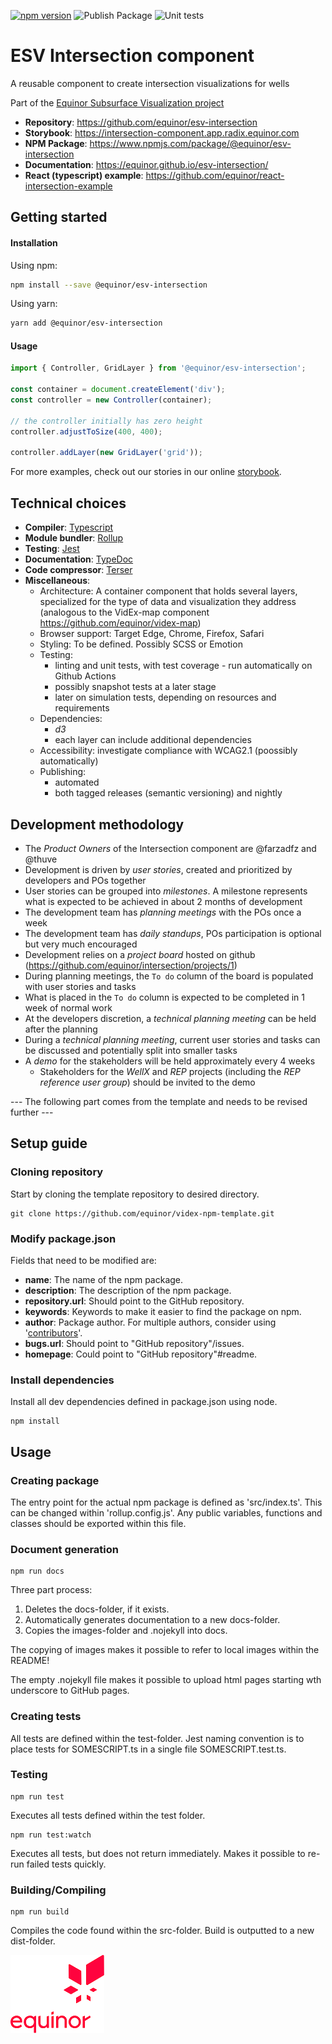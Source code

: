 [![npm version](https://badge.fury.io/js/%40equinor%2Fesv-intersection.svg)](https://badge.fury.io/js/%40equinor%2Fesv-intersection)
![Publish Package](https://github.com/equinor/esv-intersection/workflows/Publish%20Package/badge.svg)
![Unit tests](https://github.com/equinor/esv-intersection/workflows/Unit%20tests/badge.svg)
# ESV Intersection component
A reusable component to create intersection visualizations for wells

Part of the [Equinor Subsurface Visualization project](https://github.com/equinor/esv)

- **Repository**: https://github.com/equinor/esv-intersection
- **Storybook**: https://intersection-component.app.radix.equinor.com
- **NPM Package**: https://www.npmjs.com/package/@equinor/esv-intersection
- **Documentation**: https://equinor.github.io/esv-intersection/
- **React (typescript) example**: https://github.com/equinor/react-intersection-example

## Getting started

#### Installation
Using npm:
```bash
npm install --save @equinor/esv-intersection
```
Using yarn:
```bash
yarn add @equinor/esv-intersection
```

#### Usage

```javascript
import { Controller, GridLayer } from '@equinor/esv-intersection';

const container = document.createElement('div');
const controller = new Controller(container);

// the controller initially has zero height
controller.adjustToSize(400, 400);

controller.addLayer(new GridLayer('grid'));
```
For more examples, check out our stories in our online [storybook](https://intersection-component.app.radix.equinor.com).

## Technical choices

- **Compiler**: [Typescript](https://www.npmjs.com/package/typescript)
- **Module bundler**: [Rollup](https://www.npmjs.com/package/rollup)
- **Testing**: [Jest](https://www.npmjs.com/package/jest)
- **Documentation**: [TypeDoc](https://www.npmjs.com/package/typedoc)
- **Code compressor**: [Terser](https://www.npmjs.com/package/terser)
- **Miscellaneous**:
  - Architecture: A container component that holds several layers, specialized for the type of data and visualization they address (analogous to the VidEx-map component https://github.com/equinor/videx-map)
  - Browser support: Target Edge, Chrome, Firefox, Safari
  - Styling: To be defined. Possibly SCSS or Emotion
  - Testing:
    - linting and unit tests, with test coverage - run automatically on Github Actions
    - possibly snapshot tests at a later stage
    - later on simulation tests, depending on resources and requirements
  - Dependencies:
    - _d3_
    - each layer can include additional dependencies
  - Accessibility: investigate compliance with WCAG2.1 (poossibly automatically)
  - Publishing:
    - automated
    - both tagged releases (semantic versioning) and nightly


## Development methodology
- The _Product Owners_ of the Intersection component are @farzadfz and @thuve
- Development is driven by _user stories_, created and prioritized by developers and POs together
- User stories can be grouped into _milestones_. A milestone represents what is expected to be achieved in about 2 months of development
- The development team has _planning meetings_ with the POs once a week
- The development team has _daily standups_, POs participation is optional but very much encouraged
- Development relies on a _project board_ hosted on github (https://github.com/equinor/intersection/projects/1)
- During planning meetings, the `To do` column of the board is populated with user stories and tasks
- What is placed in the `To do` column is expected to be completed in 1 week of normal work
- At the developers discretion, a _technical planning meeting_ can be held after the planning
- During a _technical planning meeting_, current user stories and tasks can be discussed and potentially split into smaller tasks
- A _demo_ for the stakeholders will be held approximately every 4 weeks
  - Stakeholders for the _WellX_ and _REP_ projects (including the _REP reference user group_) should be invited to the demo



--- The following part comes from the template and needs to be revised further ---
## Setup guide

### Cloning repository

Start by cloning the template repository to desired directory.

```
git clone https://github.com/equinor/videx-npm-template.git
```

### Modify package.json

Fields that need to be modified are:

- **name**: The name of the npm package.
- **description**: The description of the npm package.
- **repository.url**: Should point to the GitHub repository.
- **keywords**: Keywords to make it easier to find the package on npm.
- **author**: Package author. For multiple authors, consider using '[contributors](https://docs.npmjs.com/files/package.json#people-fields-author-contributors)'.
- **bugs.url**: Should point to "GitHub repository"/issues.
- **homepage**: Could point to "GitHub repository"#readme.

### Install dependencies

Install all dev dependencies defined in package.json using node.

```
npm install
```

## Usage

### Creating package

The entry point for the actual npm package is defined as 'src/index.ts'. This can be changed within 'rollup.config.js'.
Any public variables, functions and classes should be exported within this file.

### Document generation

```
npm run docs
```

Three part process:

1. Deletes the docs-folder, if it exists.
2. Automatically generates documentation to a new docs-folder.
3. Copies the images-folder and .nojekyll into docs.

The copying of images makes it possible to refer to local images within the README!

The empty .nojekyll file makes it possible to upload html pages starting wth underscore to GitHub pages.

### Creating tests

All tests are defined within the test-folder. Jest naming convention is to place tests for SOMESCRIPT.ts in a single file SOMESCRIPT.test.ts.

### Testing

```
npm run test
```

Executes all tests defined within the test folder.

```
npm run test:watch
```

Executes all tests, but does not return immediately. Makes it possible to re-run failed tests quickly.

### Building/Compiling

```
npm run build
```

Compiles the code found within the src-folder. Build is outputted to a new dist-folder.

![Equinor Logo](images/equinor-logo.png)
